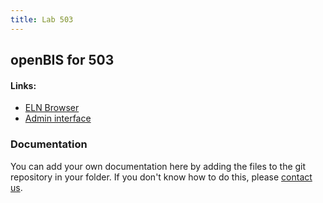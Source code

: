 ```yaml
---
title: Lab 503
---
```


## openBIS for 503

#### Links:
- [ELN Browser](https://openbis-empa-lab503.ethz.ch/)
- [Admin interface](https://openbis-empa-lab503.ethz.ch/openbis/webapp/openbis-ng-ui)

### Documentation

You can add your own documentation here by adding the files to the git repository in your folder.
If you don't know how to do this, please [contact us](/documentation/openbis/getting-started/support/).
